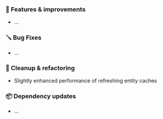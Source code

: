 ### 🚀 Features & improvements

- ...

### 🪛 Bug Fixes

- ...

### 🧽 Cleanup & refactoring

- Slightly enhanced performance of refreshing entity caches 

### 📦 Dependency updates

- ...